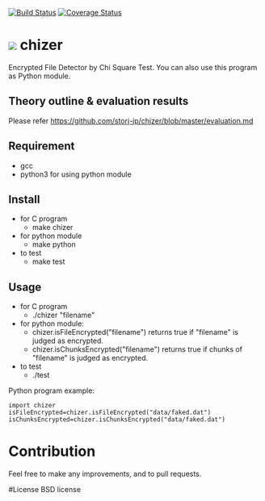 [![Build Status](https://travis-ci.org/storj-jp/chizer.svg?branch=master)](https://travis-ci.org/storj-jp/chizer)
[![Coverage Status](https://coveralls.io/repos/storj-jp/chizer/badge.svg?branch=master)](https://coveralls.io/r/storj-jp/chi?branch=master)

# ![](https://raw.githubusercontent.com/storj-jp/chizer/master/image/chizer.png)  chizer
Encrypted File Detector by Chi Square Test. You can also use this program as Python module.

## Theory outline & evaluation results
Please refer https://github.com/storj-jp/chizer/blob/master/evaluation.md

## Requirement
* gcc
* python3 for using python module

## Install
* for C program
  -  make chizer 
* for python module
  - make python 
* to test
  - make test 

## Usage
* for C program
  - ./chizer "filename" 
* for python module:
  - chizer.isFileEncrypted("filename") returns true if "filename" is judged as encrypted.
  - chizer.isChunksEncrypted("filename") returns true if chunks of "filename" is judged as encrypted.
* to test
  - ./test

Python program example:
  ```
import chizer
isFileEncrypted=chizer.isFileEncrypted("data/faked.dat")
isChunksEncrypted=chizer.isChunksEncrypted("data/faked.dat")
  ```

  
# Contribution
Feel free to make any improvements, and to pull requests. 

#License
BSD license
